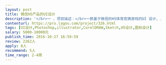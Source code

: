 ```yaml
---                
layout: post       
title: 微信H5产品的UI设计           
description: '</br>一 、项目描述：</br>一款基于微信的H5体育竞猜游戏的UI 设计, 产品现已上线（关注公众号：kujingtiyu 里面有游戏接口），公众号里有详细的介绍。 现需要升级UI。 </br></br>二 、可参考的风格和调性 ：</br>clutchpoint （app 版） </br>goat (app版) </br>draftking （app版) </br></br>三、人员要求</br>1. 能分辨出是有质感，美感的设计</br>2.良好的沟通能力和契约精神 </br>3. 精通需要设计出有质感产品的技术</br>'     
contenturl: https://pro.lagou.com/project/326.html      
tags: [UI设计,Photoshop,illustrator,CorelDRAW,Sketch,H5设计,图标设计]            
salary: 5000-10000元          
publish_time: 2016-10-27 16:59:59         
review: 2262人                   
apply: 8人                   
recommend: 5人                   
time_range: 2-4周              
---                 
```

